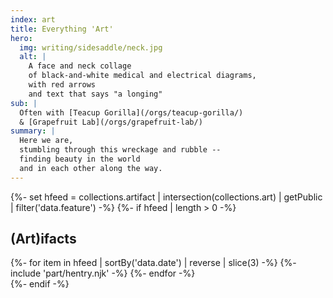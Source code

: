 ```yaml
---
index: art
title: Everything 'Art'
hero:
  img: writing/sidesaddle/neck.jpg
  alt: |
    A face and neck collage
    of black-and-white medical and electrical diagrams,
    with red arrows
    and text that says "a longing"
sub: |
  Often with [Teacup Gorilla](/orgs/teacup-gorilla/)
  & [Grapefruit Lab](/orgs/grapefruit-lab/)
summary: |
  Here we are,
  stumbling through this wreckage and rubble --
  finding beauty in the world
  and in each other along the way.
---
```


{%- set hfeed = collections.artifact | intersection(collections.art) | getPublic | filter('data.feature') -%}
{%- if hfeed | length > 0 -%}
<section class="h-feed">
  <h2 class="p-name">(Art)ifacts</h2>
  {%- for item in hfeed | sortBy('data.date') | reverse | slice(3) -%}
    {%- include 'part/hentry.njk' -%}
  {%- endfor -%}
</section>
{%- endif -%}
